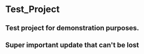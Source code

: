 # Test_Project



## Test project for demonstration purposes. 

## Super important update that can't be lost